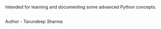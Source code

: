 Intended for learning and documenting some advanced Python concepts.

<br>
Author - Tarundeep Sharma
